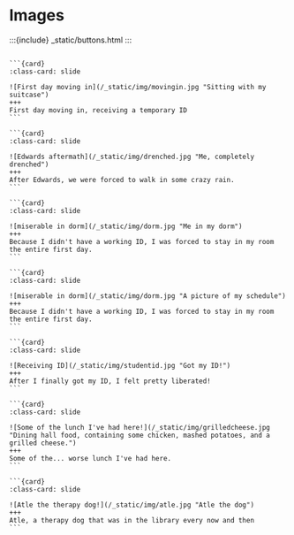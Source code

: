 # Images

<div id='slideshow'>

:::{include} _static/buttons.html
:::


````{card-carousel} 2

```{card}
:class-card: slide

![First day moving in](/_static/img/movingin.jpg "Sitting with my suitcase")
+++
First day moving in, receiving a temporary ID
```

```{card}
:class-card: slide

![Edwards aftermath](/_static/img/drenched.jpg "Me, completely drenched")
+++
After Edwards, we were forced to walk in some crazy rain.
```

```{card}
:class-card: slide

![miserable in dorm](/_static/img/dorm.jpg "Me in my dorm")
+++
Because I didn't have a working ID, I was forced to stay in my room the entire first day.
```

```{card}
:class-card: slide

![miserable in dorm](/_static/img/dorm.jpg "A picture of my schedule")
+++
Because I didn't have a working ID, I was forced to stay in my room the entire first day.
```

```{card}
:class-card: slide

![Receiving ID](/_static/img/studentid.jpg "Got my ID!")
+++
After I finally got my ID, I felt pretty liberated!
```

```{card}
:class-card: slide

![Some of the lunch I've had here!](/_static/img/grilledcheese.jpg "Dining hall food, containing some chicken, mashed potatoes, and a grilled cheese.")
+++
Some of the... worse lunch I've had here.
```

```{card}
:class-card: slide

![Atle the therapy dog!](/_static/img/atle.jpg "Atle the dog")
+++
Atle, a therapy dog that was in the library every now and then
```

````
</div>  